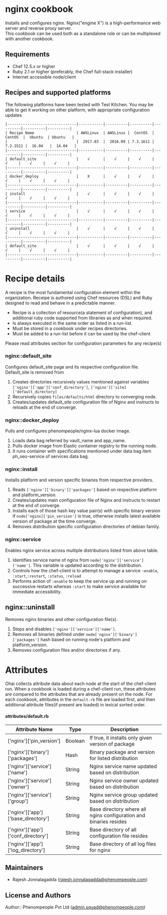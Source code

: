 nginx cookbook
===============

Installs and configures nginx. Nginx("engine X") is a high-performance web server and reverse proxy server.  
This cookbook can be used both as a standalone role or can be multiplexed with another cookbook. 

Requirements
------------
* Chef 12.5.x or higher
* Ruby 2.1 or higher (preferably, the Chef full-stack installer)
* Internet accessible node/client 

Recipes and supported platforms
-------------------------------
The following platforms have been tested with Test Kitchen. You may be 
able to get it working on other platform, with appropriate configuration updates
```
|-------------------------------|-----------|----------|----------|----------|----------|----------|
| Recipe Name                   | AWSLinux  | AWSLinux |  CentOS  |  CentOS  |  Ubuntu  | Ubuntu   |
|                               |  2017.03  |  2016.09 | 7.3.1611 | 7.2.1511 |  16.04   |  14.04   | 
|-------------------------------|-----------|----------|----------|----------|----------|----------|
| default_site                  |    √      |    √     |    √     |    √     |    √     |    √     |    
|-------------------------------|-----------|----------|----------|----------|----------|----------|
| docker_deploy                 |    X      |    √     |    √     |    √     |    √     |    √     |    
|-------------------------------|-----------|----------|----------|----------|----------|----------|
| install                       |    √      |    √     |    √     |    √     |    √     |    √     |    
|-------------------------------|-----------|----------|----------|----------|----------|----------|
| service                       |    √      |    √     |    √     |    √     |    √     |    √     |    
|-------------------------------|-----------|----------|----------|----------|----------|----------|
| uninstall                     |    √      |    √     |    √     |    √     |    √     |    √     |    
|-------------------------------|-----------|----------|----------|----------|----------|----------|
| default_site                  |    √      |    √     |    √     |    √     |    √     |    √     |    
|-------------------------------|-----------|----------|----------|----------|----------|----------|

```
Recipe details
==============

A recipe is the most fundamental configuration element within the organization. Receipe is authored using 
Chef resources (DSL) and Ruby designed to read and behave in a predictable manner.

* Recipe is a collection of resource(a statement of configuration),
  and additional ruby code supported from libraries as and when required.
* Is always executed in the same order as listed in a run-list. 
* Must be stored in a cookbook under recipes directories.
* Must be added to a run-list before it can be used by the chef-client

Please read attributes section for configuration parameters for any recipe(s)

### nginx::default_site

Configures default_site page and its respective configuration file. Default_site is removed from     

1. Creates directories recursively values mentioned against variables `['nginx']['app']['conf_directory']`, `['nginx']['site]['default_directory]`
1. Recursively copies `files/defaults/html` directory to converging node.
1. Creates/updates default_site configuration file of Nginx and instructs to reloads at the end of converge.

### nginx::docker_deploy

Pulls and configures phenompeople/nginx-lua docker image.    

1. Loads data bag referred by vault_name and app_name.
1. Pulls docker image from Elastic container registry to the running node.
1. It runs container with specifications mentioned under data bag item ph_seo-service of services data bag.

### nginx::install

Installs platform and version specific binaries from respective providers.    

1. Reads `['nginx']['binary']['packages']` based on respective platform and platform_version.   
1. Creates/updates main configuration file of Nginx and instructs to restart at the end of converge.
1. Installs each of those hash key value pair(s) with specific binary version if `node['nginx]['pin_version']` is true,
   otherwise installs latest available version of package at the time converge.
1. Removes distribution specific configuration directories of debian family.


### nginx::service

Enables nginx service across multiple distributions listed from above table.

1. Identifies service name of nginx from `node['nginx']['service']['name']`. This variable is updated according to the distribution.
1. Controls how the chef-client is to attempt to manage a service `:enable`, `:start`,`:restart`, `:status`, `:reload` 
1. Performs action of `:enable` to keep the service up and running on successive restarts whereas `:start` to make service available for immediate accessibility.

## nginx::uninstall

Removes nginx binaries and other configuration file(s). 

1. Stops and disables `['nginx']['service']['name']`.
1. Removes all binaries defined under `node['nginx']['binary']['packages']` hash based on running node's platform and platform_version.
1. Removes configuration files and/or directories if any.


Attributes
==========

Ohai collects attribute data about each node at the start of the chef-client run.
When a cookbook is loaded during a chef-client run, these attributes are compared to the attributes that are already present on the node.
For each cookbook, attributes in the `default.rb` file are loaded first, and then additional attribute files(if present are loaded) in lexical sorted order.

#### attributes/default.rb

|Attribute Name                                 | Type          | Description                                                          |
|---------------------------------------------- |---------------|----------------------------------------------------------------------|
| ['nginx']['pin_version']                      | Boolean       | If true, it installs only given version of package                   |
| ['nginx']['binary']['packages']               | Hash          | Binary package and version for listed distribution                   | 
| ['nginx']['service']['name']                  | String        | Nginx service name updated based on distribution                     |
| ['nginx']['service']['owner']                 | String        | Nginx service owner updated based on distribution                    |
| ['nginx']['service']['group']                 | String        | Nginx service group updated based on distribution                    |
| ['nginx']['app']['base_directory']            | String        | Base directory where all nginx configuration and binaries resides    |
| ['nginx']['app']['conf_directory']            | String        | Base directory of all configuration file resides                     |
| ['nginx']['app']['log_directory']             | String        | Base directory of all log files for nginx                            |

## Maintainers

* Rajesh Jonnalagadda (<rajesh.jonnalagadda@phenompeople.com>)

## License and Authors

Author:: Phenompeople Pvt Ltd (<admin.squad@phenompeople.com>)
